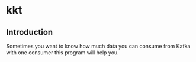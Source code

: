 # kkt

## Introduction
Sometimes you want to know how much data you can consume from Kafka with one consumer this program will help you.
